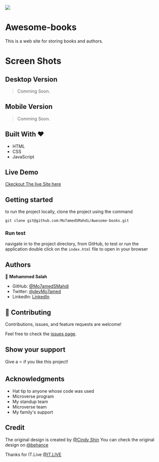 ![](https://img.shields.io/badge/Microverse-blueviolet)

# Awesome-books

This is a web site for storing books and authors.

# Screen Shots

## Desktop Version

> Comming Soon.

## Mobile Version

> Comming Soon.

## Built With &hearts;

- HTML
- CSS
- JavaScript

## Live Demo

[Ckeckout The live Site here](https://mo7amedsmahdi.github.io/Awesome-books/)

## Getting started

to run the project locally, clone the project using the command

`git clone git@github.com:Mo7amedSMahdi/Awesome-books.git`

### Run test

navigate in to the project directory, from GitHub,
to test or run the application double click on the `index.html` file to open in your browser

## Authors

👤 **Mohammed Salah**

- GitHub: [@Mo7amedSMahdi](https://github.com/Mo7amedSMahdi)
- Twitter: [@devMo7amed](https://twitter.com/devMo7amed)
- LinkedIn: [LinkedIn](https://www.linkedin.com/in/mohammed-mahdi-b20340162/)

## 🤝 Contributing

Contributions, issues, and feature requests are welcome!

Feel free to check the [issues page](../../issues/).

## Show your support

Give a ⭐️ if you like this project!

## Acknowledgments

- Hat tip to anyone whose code was used
- Microverse program
- My standup team
- Microverse team
- My family's support

## Credit

The original design is created by [@Cindy Shin](https://www.behance.net/adagio07)
You can check the original design on [@behance](https://www.behance.net/gallery/29845175/CC-Global-Summit-2015)

Thanks for IT.Live [@IT.LIVE](https://www.facebook.com/ITLiveForum)

